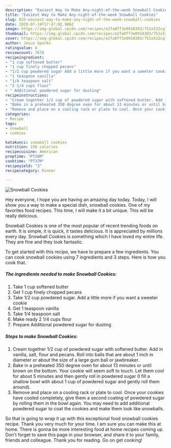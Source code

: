 ```yaml
---
description: "Easiest Way to Make Any-night-of-the-week Snowball Cookies"
title: "Easiest Way to Make Any-night-of-the-week Snowball Cookies"
slug: 825-easiest-way-to-make-any-night-of-the-week-snowball-cookies
date: 2020-07-24T17:47:02.906Z
image: https://img-global.cpcdn.com/recipes/e2fa0ff3e0918303/751x532cq70/snowball-cookies-recipe-main-photo.jpg
thumbnail: https://img-global.cpcdn.com/recipes/e2fa0ff3e0918303/751x532cq70/snowball-cookies-recipe-main-photo.jpg
cover: https://img-global.cpcdn.com/recipes/e2fa0ff3e0918303/751x532cq70/snowball-cookies-recipe-main-photo.jpg
author: Jesus Sparks
ratingvalue: 4
reviewcount: 7678
recipeingredient:
- "1 cup softened butter"
- "1 cup finely chopped pecans"
- "1/2 cup powdered sugar Add a little more if you want a sweeter cookie"
- "1 teaspoon vanilla"
- "1/4 teaspoon salt"
- "2 1/4 cups flour"
- " Additional powdered sugar for dusting"
recipeinstructions:
- "Cream together 1/2 cup of powdered sugar with softened butter. Add in vanilla, salt, flour and pecans. Roll into balls that are about 1 inch in diameter or about the size of a large gum ball or jawbreaker."
- "Bake in a preheated 350 degree oven for about 13 minutes or until brown on the bottom. Your cookie will seem soft to touch. Let them cool for about 5 minutes and then gently roll in powdered sugar (I fill a shallow bowl with about 1 cup of powdered sugar and gently roll them around)."
- "Remove and place on a cooling rack or plate to cool. Once your cookies have cooled completely, give them a second coating of powdered sugar by rolling them in the bowl again. You may need to add additional powdered sugar to coat the cookies and make them look like snowballs."
categories:
- Recipe
tags:
- snowball
- cookies

katakunci: snowball cookies 
nutrition: 156 calories
recipecuisine: American
preptime: "PT26M"
cooktime: "PT37M"
recipeyield: "3"
recipecategory: Dinner

---
```



![Snowball Cookies](https://img-global.cpcdn.com/recipes/e2fa0ff3e0918303/751x532cq70/snowball-cookies-recipe-main-photo.jpg)

Hey everyone, I hope you are having an amazing day today. Today, I will show you a way to make a special dish, snowball cookies. One of my favorites food recipes. This time, I will make it a bit unique. This will be really delicious.



Snowball Cookies is one of the most popular of recent trending foods on earth. It is simple, it is quick, it tastes delicious. It is appreciated by millions every day. Snowball Cookies is something which I have loved my entire life. They are fine and they look fantastic.


To get started with this recipe, we have to prepare a few ingredients. You can cook snowball cookies using 7 ingredients and 3 steps. Here is how you cook that.

<!--inarticleads1-->

##### The ingredients needed to make Snowball Cookies:

1. Take 1 cup softened butter
1. Get 1 cup finely chopped pecans
1. Take 1/2 cup powdered sugar. Add a little more if you want a sweeter cookie
1. Get 1 teaspoon vanilla
1. Take 1/4 teaspoon salt
1. Make ready 2 1/4 cups flour
1. Prepare  Additional powdered sugar for dusting




<!--inarticleads2-->

##### Steps to make Snowball Cookies:

1. Cream together 1/2 cup of powdered sugar with softened butter. Add in vanilla, salt, flour and pecans. Roll into balls that are about 1 inch in diameter or about the size of a large gum ball or jawbreaker.
1. Bake in a preheated 350 degree oven for about 13 minutes or until brown on the bottom. Your cookie will seem soft to touch. Let them cool for about 5 minutes and then gently roll in powdered sugar (I fill a shallow bowl with about 1 cup of powdered sugar and gently roll them around).
1. Remove and place on a cooling rack or plate to cool. Once your cookies have cooled completely, give them a second coating of powdered sugar by rolling them in the bowl again. You may need to add additional powdered sugar to coat the cookies and make them look like snowballs.




So that is going to wrap it up with this exceptional food snowball cookies recipe. Thank you very much for your time. I am sure you can make this at home. There is gonna be more interesting food at home recipes coming up. Don't forget to save this page in your browser, and share it to your family, friends and colleague. Thank you for reading. Go on get cooking!
